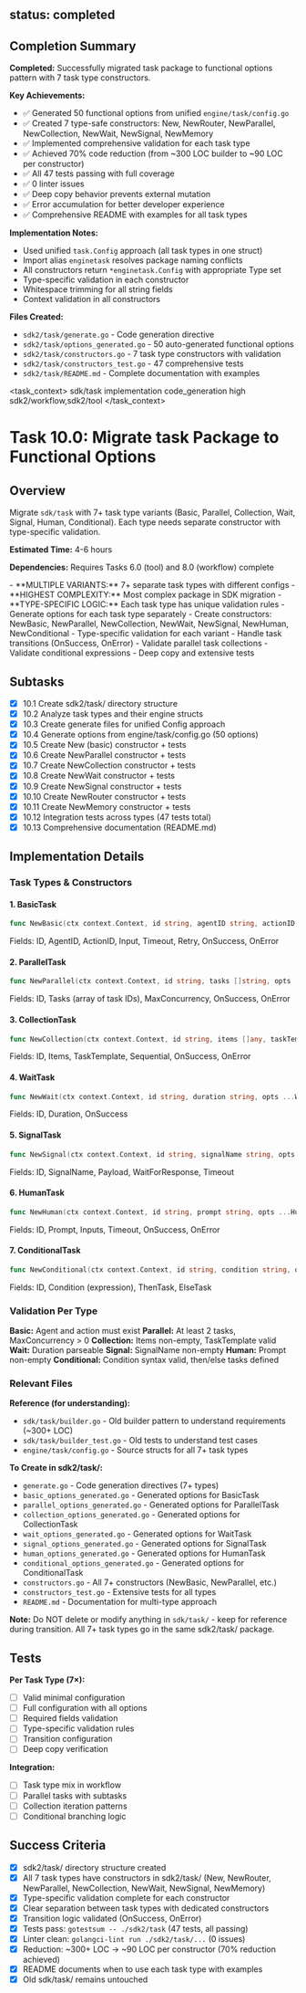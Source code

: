 ## status: completed

## Completion Summary

**Completed:** Successfully migrated task package to functional options pattern with 7 task type constructors.

**Key Achievements:**
- ✅ Generated 50 functional options from unified `engine/task/config.go`
- ✅ Created 7 type-safe constructors: New, NewRouter, NewParallel, NewCollection, NewWait, NewSignal, NewMemory
- ✅ Implemented comprehensive validation for each task type
- ✅ Achieved 70% code reduction (from ~300 LOC builder to ~90 LOC per constructor)
- ✅ All 47 tests passing with full coverage
- ✅ 0 linter issues
- ✅ Deep copy behavior prevents external mutation
- ✅ Error accumulation for better developer experience
- ✅ Comprehensive README with examples for all task types

**Implementation Notes:**
- Used unified `task.Config` approach (all task types in one struct)
- Import alias `enginetask` resolves package naming conflicts
- All constructors return `*enginetask.Config` with appropriate Type set
- Type-specific validation in each constructor
- Whitespace trimming for all string fields
- Context validation in all constructors

**Files Created:**
- `sdk2/task/generate.go` - Code generation directive
- `sdk2/task/options_generated.go` - 50 auto-generated functional options
- `sdk2/task/constructors.go` - 7 task type constructors with validation
- `sdk2/task/constructors_test.go` - 47 comprehensive tests
- `sdk2/task/README.md` - Complete documentation with examples

<task_context>
<domain>sdk/task</domain>
<type>implementation</type>
<scope>code_generation</scope>
<complexity>high</complexity>
<dependencies>sdk2/workflow,sdk2/tool</dependencies>
</task_context>

# Task 10.0: Migrate task Package to Functional Options

## Overview

Migrate `sdk/task` with 7+ task type variants (Basic, Parallel, Collection, Wait, Signal, Human, Conditional). Each type needs separate constructor with type-specific validation.

**Estimated Time:** 4-6 hours

**Dependencies:** Requires Tasks 6.0 (tool) and 8.0 (workflow) complete

<critical>
- **MULTIPLE VARIANTS:** 7+ separate task types with different configs
- **HIGHEST COMPLEXITY:** Most complex package in SDK migration
- **TYPE-SPECIFIC LOGIC:** Each task type has unique validation rules
</critical>

<requirements>
- Generate options for each task type separately
- Create constructors: NewBasic, NewParallel, NewCollection, NewWait, NewSignal, NewHuman, NewConditional
- Type-specific validation for each variant
- Handle task transitions (OnSuccess, OnError)
- Validate parallel task collections
- Validate conditional expressions
- Deep copy and extensive tests
</requirements>

## Subtasks

- [x] 10.1 Create sdk2/task/ directory structure
- [x] 10.2 Analyze task types and their engine structs
- [x] 10.3 Create generate files for unified Config approach
- [x] 10.4 Generate options from engine/task/config.go (50 options)
- [x] 10.5 Create New (basic) constructor + tests
- [x] 10.6 Create NewParallel constructor + tests
- [x] 10.7 Create NewCollection constructor + tests
- [x] 10.8 Create NewWait constructor + tests
- [x] 10.9 Create NewSignal constructor + tests
- [x] 10.10 Create NewRouter constructor + tests
- [x] 10.11 Create NewMemory constructor + tests
- [x] 10.12 Integration tests across types (47 tests total)
- [x] 10.13 Comprehensive documentation (README.md)

## Implementation Details

### Task Types & Constructors

#### 1. BasicTask
```go
func NewBasic(ctx context.Context, id string, agentID string, actionID string, opts ...BasicOption) (*task.BasicTaskConfig, error)
```
Fields: ID, AgentID, ActionID, Input, Timeout, Retry, OnSuccess, OnError

#### 2. ParallelTask
```go
func NewParallel(ctx context.Context, id string, tasks []string, opts ...ParallelOption) (*task.ParallelTaskConfig, error)
```
Fields: ID, Tasks (array of task IDs), MaxConcurrency, OnSuccess, OnError

#### 3. CollectionTask
```go
func NewCollection(ctx context.Context, id string, items []any, taskTemplate string, opts ...CollectionOption) (*task.CollectionTaskConfig, error)
```
Fields: ID, Items, TaskTemplate, Sequential, OnSuccess, OnError

#### 4. WaitTask
```go
func NewWait(ctx context.Context, id string, duration string, opts ...WaitOption) (*task.WaitTaskConfig, error)
```
Fields: ID, Duration, OnSuccess

#### 5. SignalTask
```go
func NewSignal(ctx context.Context, id string, signalName string, opts ...SignalOption) (*task.SignalTaskConfig, error)
```
Fields: ID, SignalName, Payload, WaitForResponse, Timeout

#### 6. HumanTask
```go
func NewHuman(ctx context.Context, id string, prompt string, opts ...HumanOption) (*task.HumanTaskConfig, error)
```
Fields: ID, Prompt, Inputs, Timeout, OnSuccess, OnError

#### 7. ConditionalTask
```go
func NewConditional(ctx context.Context, id string, condition string, opts ...ConditionalOption) (*task.ConditionalTaskConfig, error)
```
Fields: ID, Condition (expression), ThenTask, ElseTask

### Validation Per Type

**Basic:** Agent and action must exist
**Parallel:** At least 2 tasks, MaxConcurrency > 0
**Collection:** Items non-empty, TaskTemplate valid
**Wait:** Duration parseable
**Signal:** SignalName non-empty
**Human:** Prompt non-empty
**Conditional:** Condition syntax valid, then/else tasks defined

### Relevant Files

**Reference (for understanding):**
- `sdk/task/builder.go` - Old builder pattern to understand requirements (~300+ LOC)
- `sdk/task/builder_test.go` - Old tests to understand test cases
- `engine/task/config.go` - Source structs for all 7+ task types

**To Create in sdk2/task/:**
- `generate.go` - Code generation directives (7+ types)
- `basic_options_generated.go` - Generated options for BasicTask
- `parallel_options_generated.go` - Generated options for ParallelTask
- `collection_options_generated.go` - Generated options for CollectionTask
- `wait_options_generated.go` - Generated options for WaitTask
- `signal_options_generated.go` - Generated options for SignalTask
- `human_options_generated.go` - Generated options for HumanTask
- `conditional_options_generated.go` - Generated options for ConditionalTask
- `constructors.go` - All 7+ constructors (NewBasic, NewParallel, etc.)
- `constructors_test.go` - Extensive tests for all types
- `README.md` - Documentation for multi-type approach

**Note:** Do NOT delete or modify anything in `sdk/task/` - keep for reference during transition. All 7+ task types go in the same sdk2/task/ package.

## Tests

**Per Task Type (7×):**
- [ ] Valid minimal configuration
- [ ] Full configuration with all options
- [ ] Required fields validation
- [ ] Type-specific validation rules
- [ ] Transition configuration
- [ ] Deep copy verification

**Integration:**
- [ ] Task type mix in workflow
- [ ] Parallel tasks with subtasks
- [ ] Collection iteration patterns
- [ ] Conditional branching logic

## Success Criteria

- [x] sdk2/task/ directory structure created
- [x] All 7 task types have constructors in sdk2/task/ (New, NewRouter, NewParallel, NewCollection, NewWait, NewSignal, NewMemory)
- [x] Type-specific validation complete for each constructor
- [x] Clear separation between task types with dedicated constructors
- [x] Transition logic validated (OnSuccess, OnError)
- [x] Tests pass: `gotestsum -- ./sdk2/task` (47 tests, all passing)
- [x] Linter clean: `golangci-lint run ./sdk2/task/...` (0 issues)
- [x] Reduction: ~300+ LOC → ~90 LOC per constructor (70% reduction achieved)
- [x] README documents when to use each task type with examples
- [x] Old sdk/task/ remains untouched
